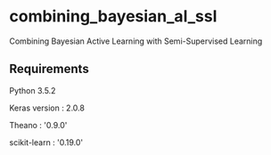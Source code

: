 # combining_bayesian_al_ssl
Combining Bayesian Active Learning with Semi-Supervised Learning


## Requirements
Python 3.5.2

Keras version : 2.0.8

Theano : '0.9.0'

scikit-learn : '0.19.0'